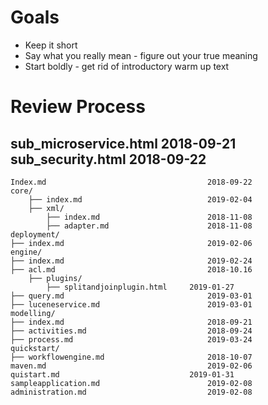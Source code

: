 # Goals

  * Keep it short
  * Say what you really mean - figure out your true meaning
  * Start boldly - get rid of introductory warm up text
 
# Review Process

sub_microservice.html		2018-09-21
sub_security.html			2018-09-22 
---------

	Index.md									2018-09-22 
	core/
	    ├── index.md						   	2019-02-04
		├── xml/
			├── index.md						2018-11-08
			├── adapter.md						2018-11-08
	deployment/
	├── index.md								2019-02-06
	engine/
	├── index.md								2019-02-24
	├── acl.md									2018-10.16
		├── plugins/
			├── splitandjoinplugin.html		2019-01-27
	├── query.md								2019-03-01
	├── luceneservice.md						2019-03-01
	modelling/
	├── index.md								2018-09-21
	├── activities.md							2018-09-24
	├── process.md								2019-03-24
	quickstart/			
	├── workflowengine.md						2018-10-07
	maven.md									2019-02-06
	quistart.md								2019-01-31
	sampleapplication.md						2019-02-08
	administration.md							2019-02-08
			
